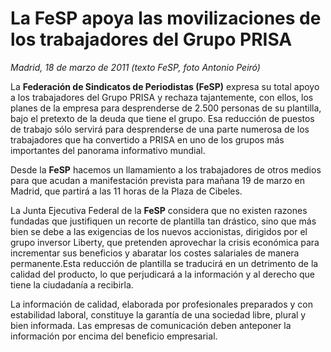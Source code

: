 # La FeSP apoya las movilizaciones de los trabajadores del Grupo PRISA

*Madrid, 18 de marzo de 2011 (texto FeSP, foto Antonio Peiró)*

La **Federación de Sindicatos de Periodistas (FeSP)** expresa su total apoyo a los trabajadores del Grupo PRISA y rechaza tajantemente, con ellos, los planes de la empresa para desprenderse de 2.500 personas de su plantilla, bajo el pretexto de la deuda que tiene el grupo. Esa reducción de puestos de trabajo sólo servirá para desprenderse de una parte numerosa de los trabajadores que ha convertido a PRISA en uno de los grupos más importantes del panorama informativo mundial.

Desde la **FeSP** hacemos un llamamiento a los trabajadores de otros medios para que acudan a manifestación prevista para mañana 19 de marzo en Madrid, que partirá a las 11 horas de la Plaza de Cibeles.

La Junta Ejecutiva Federal de la **FeSP** considera que no existen razones fundadas que justifiquen un recorte de plantilla tan drástico, sino que más bien se debe a las exigencias de los nuevos accionistas, dirigidos por el grupo inversor Liberty, que pretenden aprovechar la crisis económica para incrementar sus beneficios y abaratar los costes salariales de manera permanente.Esta reducción de plantilla se traducirá en un detrimento de la calidad del producto, lo que perjudicará a la información y al derecho que tiene la ciudadanía a recibirla.

La información de calidad, elaborada por profesionales preparados y con estabilidad laboral, constituye la garantía de una sociedad libre, plural y bien informada. Las empresas de comunicación deben anteponer la información por encima del beneficio empresarial.
